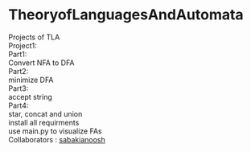 # TheoryofLanguagesAndAutomata
Projects of TLA <br />
Project1:<br />
Part1:<br />
Convert NFA to DFA<br />
Part2:<br />
minimize DFA<br />
Part3:<br />
accept string <br />
Part4:<br />
star, concat and union<br />
install all requirments<br />
use main.py to visualize FAs<br />
Collaborators : [sabakianoosh](https://github.com/sabakianoosh)
